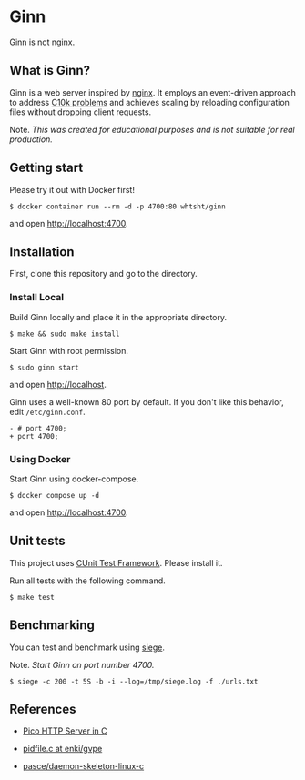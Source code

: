 # Ginn

Ginn is not nginx.

## What is Ginn?

Ginn is a web server inspired by [nginx](https://www.nginx.com/). It employs an event-driven approach to address [C10k problems](http://www.kegel.com/c10k.html) and achieves scaling by reloading configuration files without dropping client requests.

Note. _This was created for educational purposes and is not suitable for real production._

## Getting start

Please try it out with Docker first!

```
$ docker container run --rm -d -p 4700:80 whtsht/ginn
```

and open [http://localhost:4700](http://localhost:4700).

## Installation

First, clone this repository and go to the directory.

### Install Local

Build Ginn locally and place it in the appropriate directory.

```
$ make && sudo make install
```

Start Ginn with root permission.

```
$ sudo ginn start
```

and open [http://localhost](http://localhost).

Ginn uses a well-known 80 port by default. If you don't like this behavior, edit `/etc/ginn.conf`.

```
- # port 4700;
+ port 4700;
```

### Using Docker

Start Ginn using docker-compose.

```
$ docker compose up -d
```

and open [http://localhost:4700](http://localhost:4700).

## Unit tests

This project uses [CUnit Test Framework](https://cunit.sourceforge.net/). Please install it.

Run all tests with the following command.

```
$ make test
```

## Benchmarking

You can test and benchmark using [siege](https://github.com/JoeDog/siege).

Note. _Start Ginn on port number 4700._

```
$ siege -c 200 -t 5S -b -i --log=/tmp/siege.log -f ./urls.txt
```

## References

- [Pico HTTP Server in C](https://github.com/foxweb/pico)

- [pidfile.c at enki/gvpe](https://github.com/enki/gvpe/blob/master/lib/pidfile.c)

- [pasce/daemon-skeleton-linux-c](https://github.com/pasce/daemon-skeleton-linux-c)
